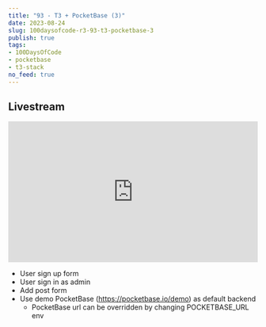 ```yaml
---
title: "93 - T3 + PocketBase (3)"
date: 2023-08-24
slug: 100daysofcode-r3-93-t3-pocketbase-3
publish: true
tags:
- 100DaysOfCode
- pocketbase
- t3-stack
no_feed: true
---
```


## Livestream

<iframe width="100%" style="aspect-ratio: 16 / 9;" src="https://www.youtube.com/embed/wLh9C3pyuoY" title="YouTube video player" frameborder="0" allow="accelerometer; autoplay; clipboard-write; encrypted-media; gyroscope; picture-in-picture; web-share" allowfullscreen></iframe>

- User sign up form
- User sign in as admin
- Add post form
- Use demo PocketBase (https://pocketbase.io/demo) as default backend
    - PocketBase url can be overridden by changing POCKETBASE_URL env
